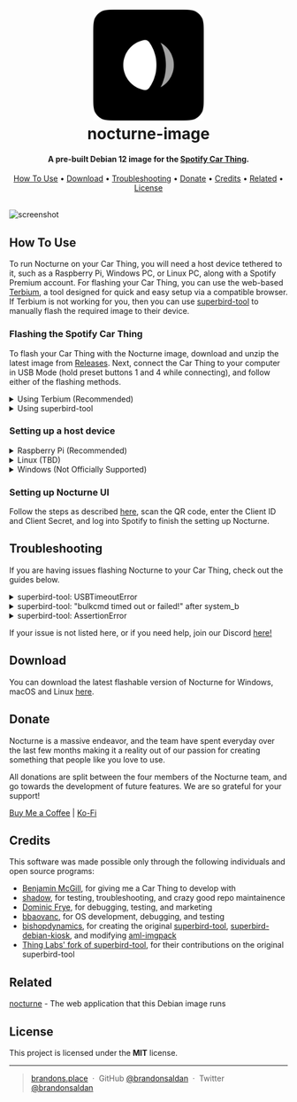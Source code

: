 
<h1 align="center">
  <br>
  <a href="http://www.amitmerchant.com/electron-markdownify"><img src="https://raw.githubusercontent.com/brandonsaldan/nocturne-image/refs/heads/main/pictures/nocturne-logo.png" alt="Markdownify" width="200"></a>
  <br>
  nocturne-image
  <br>
</h1>

<h4 align="center">A pre-built Debian 12 image for the <a href="https://carthing.spotify.com/" target="_blank">Spotify Car Thing</a>.</h4>

<p align="center">
  <a href="#how-to-use">How To Use</a> •
  <a href="#download">Download</a> •
  <a href="#troubleshooting">Troubleshooting</a> •
  <a href="#donate">Donate</a> •
  <a href="#credits">Credits</a> •
  <a href="#related">Related</a> •
  <a href="#license">License</a>
</p>

<br>
<img src="https://raw.githubusercontent.com/brandonsaldan/nocturne-image/refs/heads/main/pictures/nocturne-1.png" alt="screenshot">

## How To Use

To run Nocturne on your Car Thing, you will need a host device tethered to it, such as a Raspberry Pi, Windows PC, or Linux PC, along with a Spotify Premium account. For flashing your Car Thing, you can use the web-based [Terbium](https://terbium.app/), a tool designed for quick and easy setup via a compatible browser. If Terbium is not working for you, then you can use  [superbird-tool](https://github.com/thinglabsoss/superbird-tool) to manually flash the required image to their device. 

### Flashing the Spotify Car Thing

To flash your Car Thing with the Nocturne image, download and unzip the latest image from [Releases](https://github.com/brandonsaldan/nocturne-image/releases). Next, connect the Car Thing to your computer in USB Mode (hold preset buttons 1 and 4 while connecting), and follow either of the flashing methods.

<details>
<summary>Using Terbium (Recommended)</summary>

Open [Terbium](https://terbium.app/) in a web usb compatible browser (ex. Google Chrome, Chromium, etc)

Follow the prompts in Terbium as they follow and select the folder path `/path/to/nocturne-image/image` as the image folder.

</details>

<details>
<summary>Using superbird-tool</summary>

  If you haven't already, download [superbird-tool](https://github.com/thinglabsoss/superbird-tool) and run the setup process detailed [here](https://github.com/thinglabsoss/superbird-tool?tab=readme-ov-file#supported-platforms).

  ```bash
  # Go into the superbird-tool repository
  $ cd /path/to/superbird-tool-main

  # Find device
  $ python superbird_tool.py --find_device

  # Flash Nocturne image, without resetting the data partition 
  $ python superbird_tool.py --dont_reset --restore_device /path/to/nocturne-image/image 
  ```
</details>

### Setting up a host device

<details>
<summary>Raspberry Pi (Recommended)</summary>

NOTE: This setup requires the following extra hardware:
```
1x Pi Zero W 1/2
1x Micro USB to USB cable or adapter
1x SD Card >= 8GB
1x 5V 2A power supply
```

Download and open [Raspberry Pi Imager](https://www.raspberrypi.com/software/), select Raspberry Pi OS (Legacy, 64-bit) Lite, select "Edit Settings", check "Set hostname", check "Set username and password" (set a password), check "Configure wireless LAN", (enter your network's SSID and password), check "Set local settings". Open the Services tab, enable SSH, and use password authentication. Write the configured OS to your microSD card and insert it into your Raspberry Pi.

After the OS is successfully flashed to the SD card, copy the setup script to your Pi connect your car thing and run the commands as follows:

```bash
# SSH into Raspberry Pi
$ ssh pi@raspberrypi.local

# Download setup_host_rpi.sh to Raspberry Pi
$ wget https://raw.githubusercontent.com/usenocturne/nocturne-image/refs/heads/main/setup-scripts/setup_host_rpi.sh

# Make setup_host_rpi.sh executable
$ chmod +x /home/pi/setup_host_rpi.sh

# Execute setup_host_rpi.sh
$ sudo ./setup_host_rpi.sh

# Reboot Raspberry Pi
$ sudo reboot
```

If you would like to use Nocturne in a car, you can run the following commands to allow your phone's hotspot to provide internet: 

```bash
# SSH into Raspberry Pi
$ ssh pi@raspberrypi.local

# Download setup_hotspot.py to Raspberry Pi
$ wget https://raw.githubusercontent.com/usenocturne/nocturne-image/refs/heads/main/setup-scripts/setup_hotspot_rpi.py

# Execute setup_hotspot_rpi.py
$ sudo python3 ./setup_hotspot_rpi.py
```
</details>

<details>
<summary>Linux (TBD)</summary>

NOTE: A rewrite of the script is in progress to address edge cases and allow for greater device security. If you want to persue this route still you will need knowledge of your Linux OS and how to configure your local firewall for NAT and forwarding of network traffic. Unfortunately this varies greatly between OS (ex. Ubuntu uses UFW, Fedora uses firewalld, and Debian uses nftables).

</details>

<details>
<summary>Windows (Not Officially Supported)</summary>

NOTE: NO SUPPORT IS PROVIDED FOR THIS METHOD

NOTE: This setup method is not recommended as there are frequent issues with the AMD USB chipset with earlier Ryzen models and recognizing the Car Thing. Proceed with caution knowing that it may not work with your PC.

Enter the following commands in powershell as Administrator to allow internet access to your Car Thing:

```bash
#Identify correct network adapter is present:
$ctNic = (Get-NetAdapter -InterfaceDescription "*NDIS*")

#Set IP address of network interface:
$ctNic | Set-NetIPAddress -IPAddress 192.168.7.1 -PrefixLength 24

#Allow sharing of network connection to Car Thing
New-NetNat -Name "CarThing" -InternalIPInterfaceAddressPrefix 192.168.7.0/24

```

As an FYI, your mileage may vary greately here. You may need to configure the Windows Firewall to allow this traffic depending on your environment. 

</details>

### Setting up Nocturne UI

Follow the steps as described [here](https://github.com/usenocturne/nocturne-ui?tab=readme-ov-file#spotify-developer-setup), scan the QR code, enter the Client ID and Client Secret, and log into Spotify to finish the setting up Nocturne.

## Troubleshooting

If you are having issues flashing Nocturne to your Car Thing, check out the guides below. 


<details>
<summary>superbird-tool: USBTimeoutError</summary>

If you are encountering this error while flashing your Car Thing, try using the option `--slow_burn` or `--slower_burn` in the command used to flash. 

This will look like the following:
```bash
$ python ./superbird_tool.py --dont_reset --slow_burn --restore_device /path/to/nocturne/image
``` 

If this still does not resolve the error, then you will have to edit line 164 (the one that says `MULTIPLIER = 8`) in `superbird_device.py` 

If your flashing is failing at `executing bulkcmd: "amlmmc part 1"`, then try running the following command manually. This may take a few tries to succeed.

```bash
$ python ./superbird_tool.py --bulkcmd "amlmmc part 1"
``` 

 `python` in the above commands depends on what OS you are running. 

For Windows, it will be `python`. 

For macOS, it will be `/opt/homebrew/bin/python3`. 

For Linux, it will be `python3`

</details>

<details>
<summary>superbird-tool: "bulkcmd timed out or failed!" after system_b </summary>

If you are encountering this error while flashing your Car Thing, you must replace the `superbird_partitions.py` file in the `superbird-tool` folder with the one provided in this repo. 

This error occurs since some devices have a smaller data partition, causing the error when attempting to flash the data partition.
</details>

<details>
<summary>superbird-tool: AssertionError </summary>

If you are encountering this error while flashing your Car Thing, you must install the `libusbk` driver in Zadig. You can do this with the steps found [here](https://github.com/thinglabsoss/superbird-tool?tab=readme-ov-file#windows), and replacing `libusb-win32` with `libusbk` instead.
</details>

If your issue is not listed here, or if you need help, join our Discord [here!](https://discord.gg/GTP9AawHPt)

## Download

You can download the latest flashable version of Nocturne for Windows, macOS and Linux [here](https://github.com/brandonsaldan/nocturne-image/releases/latest).

## Donate

Nocturne is a massive endeavor, and the team have spent everyday over the last few months making it a reality out of our passion for creating something that people like you love to use.

All donations are split between the four members of the Nocturne team, and go towards the development of future features. We are so grateful for your support!

[Buy Me a Coffee](https://buymeacoffee.com/brandonsaldan) |
[Ko-Fi](https://ko-fi.com/brandonsaldan)

## Credits

This software was made possible only through the following individuals and open source programs:

- [Benjamin McGill](https://www.linkedin.com/in/benjamin-mcgill/), for giving me a Car Thing to develop with
- [shadow](https://github.com/68p), for testing, troubleshooting, and crazy good repo maintainence
- [Dominic Frye](https://x.com/itsnebulalol), for debugging, testing, and marketing
- [bbaovanc](https://x.com/bbaovanc), for OS development, debugging, and testing
- [bishopdynamics](https://github.com/bishopdynamics), for creating the original [superbird-tool](https://github.com/bishopdynamics/superbird-tool), [superbird-debian-kiosk](https://github.com/bishopdynamics/superbird-debian-kiosk), and modifying [aml-imgpack](https://github.com/bishopdynamics/aml-imgpack)
- [Thing Labs' fork of superbird-tool](https://github.com/thinglabsoss/superbird-tool), for their contributions on the original superbird-tool

## Related

[nocturne](https://github.com/brandonsaldan/nocturne) - The web application that this Debian image runs

## License

This project is licensed under the **MIT** license.

---

> [brandons.place](https://brandons.place/) &nbsp;&middot;&nbsp;
> GitHub [@brandonsaldan](https://github.com/brandonsaldan) &nbsp;&middot;&nbsp;
> Twitter [@brandonsaldan](https://twitter.com/brandonsaldan)
